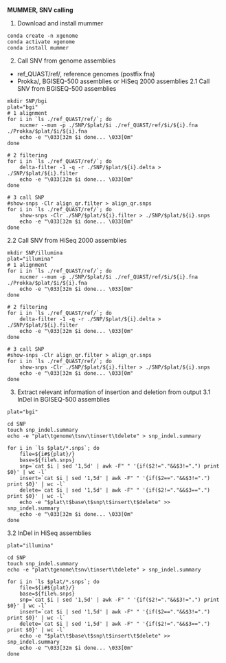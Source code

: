 **MUMMER, SNV calling**
1. Download and install mummer
```
conda create -n xgenome
conda activate xgenome
conda install mummer
```
2. Call SNV from genome assemblies
- ref_QUAST/ref/, reference genomes (postfix fna)
- Prokka/, BGISEQ-500 assemblies or HiSeq 2000 assemblies
2.1 Call SNV from BGISEQ-500 assemblies
```
mkdir SNP/bgi
plat="bgi"
# 1 alignment
for i in `ls ./ref_QUAST/ref/`; do
    nucmer --mum -p ./SNP/$plat/$i ./ref_QUAST/ref/$i/${i}.fna ./Prokka/$plat/$i/${i}.fna
    echo -e "\033[32m $i done... \033[0m"
done

# 2 filtering
for i in `ls ./ref_QUAST/ref/`; do
    delta-filter -1 -q -r ./SNP/$plat/${i}.delta > ./SNP/$plat/${i}.filter
    echo -e "\033[32m $i done... \033[0m"
done

# 3 call SNP
#show-snps -Clr align_qr.filter > align_qr.snps
for i in `ls ./ref_QUAST/ref/`; do
    show-snps -Clr ./SNP/$plat/${i}.filter > ./SNP/$plat/${i}.snps
    echo -e "\033[32m $i done... \033[0m"
done
```
2.2 Call SNV from HiSeq 2000 assemblies
```
mkdir SNP/illumina
plat="illumina"
# 1 alignment
for i in `ls ./ref_QUAST/ref/`; do
    nucmer --mum -p ./SNP/$plat/$i ./ref_QUAST/ref/$i/${i}.fna ./Prokka/$plat/$i/${i}.fna
    echo -e "\033[32m $i done... \033[0m"
done

# 2 filtering
for i in `ls ./ref_QUAST/ref/`; do
    delta-filter -1 -q -r ./SNP/$plat/${i}.delta > ./SNP/$plat/${i}.filter
    echo -e "\033[32m $i done... \033[0m"
done

# 3 call SNP
#show-snps -Clr align_qr.filter > align_qr.snps
for i in `ls ./ref_QUAST/ref/`; do
    show-snps -Clr ./SNP/$plat/${i}.filter > ./SNP/$plat/${i}.snps
    echo -e "\033[32m $i done... \033[0m"
done
```
3. Extract relevant information of insertion and deletion from output
3.1 InDel in BGISEQ-500 assemblies
```
plat="bgi"

cd SNP
touch snp_indel.summary
echo -e "plat\tgenome\tsnv\tinsert\tdelete" > snp_indel.summary

for i in `ls $plat/*.snps`; do
    file=${i#${plat}/}
    base=${file%.snps}
    snp=`cat $i | sed '1,5d' | awk -F" " '{if($2!="."&&$3!=".") print $0}' | wc -l`
    insert=`cat $i | sed '1,5d' | awk -F" " '{if($2=="."&&$3!=".") print $0}' | wc -l`
    delete=`cat $i | sed '1,5d' | awk -F" " '{if($2!="."&&$3==".") print $0}' | wc -l`
    echo -e "$plat\t$base\t$snp\t$insert\t$delete" >> snp_indel.summary
    echo -e "\033[32m $i done... \033[0m"
done
```
3.2 InDel in HiSeq assemblies
```
plat="illumina"

cd SNP
touch snp_indel.summary
echo -e "plat\tgenome\tsnv\tinsert\tdelete" > snp_indel.summary

for i in `ls $plat/*.snps`; do
    file=${i#${plat}/}
    base=${file%.snps}
    snp=`cat $i | sed '1,5d' | awk -F" " '{if($2!="."&&$3!=".") print $0}' | wc -l`
    insert=`cat $i | sed '1,5d' | awk -F" " '{if($2=="."&&$3!=".") print $0}' | wc -l`
    delete=`cat $i | sed '1,5d' | awk -F" " '{if($2!="."&&$3==".") print $0}' | wc -l`
    echo -e "$plat\t$base\t$snp\t$insert\t$delete" >> snp_indel.summary
    echo -e "\033[32m $i done... \033[0m"
done
```



